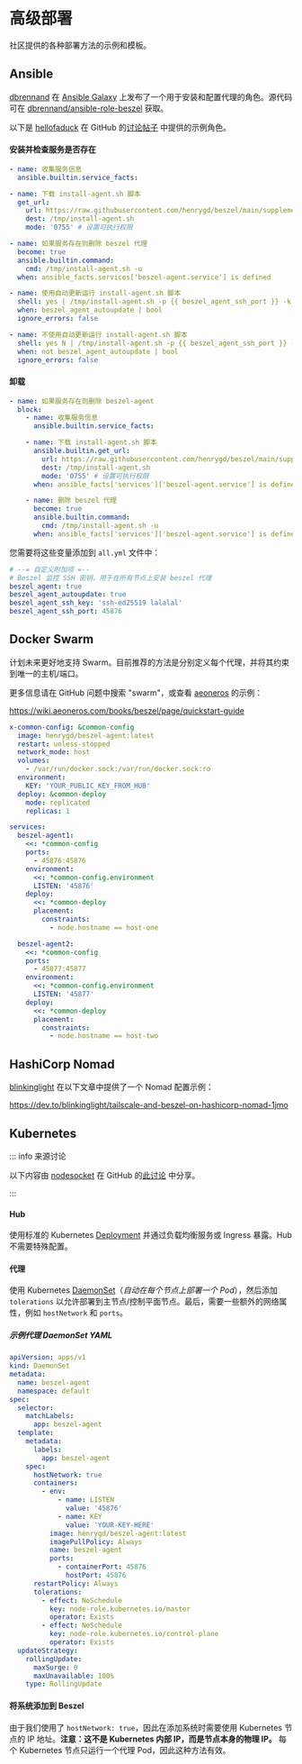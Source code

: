 # 高级部署

社区提供的各种部署方法的示例和模板。

## Ansible

[dbrennand](https://github.com/dbrennand) 在 [Ansible Galaxy](https://galaxy.ansible.com/ui/standalone/roles/dbrennand/beszel/documentation/) 上发布了一个用于安装和配置代理的角色。源代码可在 [dbrennand/ansible-role-beszel](https://github.com/dbrennand/ansible-role-beszel) 获取。

以下是 [hellofaduck](https://github.com/hellofaduck) 在 GitHub 的[讨论帖子](https://github.com/henrygd/beszel/discussions/629) 中提供的示例角色。

#### 安装并检查服务是否存在

```yaml
- name: 收集服务信息
  ansible.builtin.service_facts:

- name: 下载 install-agent.sh 脚本
  get_url:
    url: https://raw.githubusercontent.com/henrygd/beszel/main/supplemental/scripts/install-agent.sh
    dest: /tmp/install-agent.sh
    mode: '0755' # 设置可执行权限

- name: 如果服务存在则删除 beszel 代理
  become: true
  ansible.builtin.command:
    cmd: /tmp/install-agent.sh -u
  when: ansible_facts.services['beszel-agent.service'] is defined

- name: 使用自动更新运行 install-agent.sh 脚本
  shell: yes | /tmp/install-agent.sh -p {{ beszel_agent_ssh_port }} -k "{{ beszel_agent_ssh_key }}"
  when: beszel_agent_autoupdate | bool
  ignore_errors: false

- name: 不使用自动更新运行 install-agent.sh 脚本
  shell: yes N | /tmp/install-agent.sh -p {{ beszel_agent_ssh_port }} -k "{{ beszel_agent_ssh_key }}"
  when: not beszel_agent_autoupdate | bool
  ignore_errors: false
```

#### 卸载

```yaml
- name: 如果服务存在则删除 beszel-agent
  block:
    - name: 收集服务信息
      ansible.builtin.service_facts:

    - name: 下载 install-agent.sh 脚本
      ansible.builtin.get_url:
        url: https://raw.githubusercontent.com/henrygd/beszel/main/supplemental/scripts/install-agent.sh
        dest: /tmp/install-agent.sh
        mode: '0755' # 设置可执行权限
      when: ansible_facts['services']['beszel-agent.service'] is defined

    - name: 删除 beszel 代理
      become: true
      ansible.builtin.command:
        cmd: /tmp/install-agent.sh -u
      when: ansible_facts['services']['beszel-agent.service'] is defined
```

您需要将这些变量添加到 `all.yml` 文件中：

```yaml
# --= 自定义附加项 =--
# Beszel 监控 SSH 密钥，用于在所有节点上安装 beszel 代理
beszel_agent: true
beszel_agent_autoupdate: true
beszel_agent_ssh_key: 'ssh-ed25519 lalalal'
beszel_agent_ssh_port: 45876
```

## Docker Swarm

计划未来更好地支持 Swarm。目前推荐的方法是分别定义每个代理，并将其约束到唯一的主机/端口。

更多信息请在 GitHub 问题中搜索 "swarm"，或查看 [aeoneros](https://github.com/aeoneros) 的示例：

https://wiki.aeoneros.com/books/beszel/page/quickstart-guide

```yaml
x-common-config: &common-config
  image: henrygd/beszel-agent:latest
  restart: unless-stopped
  network_mode: host
  volumes:
    - /var/run/docker.sock:/var/run/docker.sock:ro
  environment:
    KEY: 'YOUR_PUBLIC_KEY_FROM_HUB'
  deploy: &common-deploy
    mode: replicated
    replicas: 1

services:
  beszel-agent1:
    <<: *common-config
    ports:
      - 45876:45876
    environment:
      <<: *common-config.environment
      LISTEN: '45876'
    deploy:
      <<: *common-deploy
      placement:
        constraints:
          - node.hostname == host-one

  beszel-agent2:
    <<: *common-config
    ports:
      - 45877:45877
    environment:
      <<: *common-config.environment
      LISTEN: '45877'
    deploy:
      <<: *common-deploy
      placement:
        constraints:
          - node.hostname == host-two
```

## HashiCorp Nomad

[blinkinglight](https://github.com/blinkinglight) 在以下文章中提供了一个 Nomad 配置示例：

https://dev.to/blinkinglight/tailscale-and-beszel-on-hashicorp-nomad-1jmo

## Kubernetes

::: info 来源讨论

以下内容由 [nodesocket](https://github.com/nodesocket) 在 GitHub 的[此讨论](https://github.com/henrygd/beszel/discussions/431) 中分享。

:::

#### Hub

使用标准的 Kubernetes [Deployment](https://kubernetes.io/docs/concepts/workloads/controllers/deployment/) 并通过负载均衡服务或 Ingress 暴露。Hub 不需要特殊配置。

#### 代理

使用 Kubernetes [DaemonSet](https://kubernetes.io/docs/concepts/workloads/controllers/daemonset/)（_自动在每个节点上部署一个 Pod_），然后添加 `tolerations` 以允许部署到主节点/控制平面节点。最后，需要一些额外的网络属性，例如 `hostNetwork` 和 `ports`。

##### 示例代理 DaemonSet YAML

```yaml
apiVersion: apps/v1
kind: DaemonSet
metadata:
  name: beszel-agent
  namespace: default
spec:
  selector:
    matchLabels:
      app: beszel-agent
  template:
    metadata:
      labels:
        app: beszel-agent
    spec:
      hostNetwork: true
      containers:
        - env:
            - name: LISTEN
              value: '45876'
            - name: KEY
              value: 'YOUR-KEY-HERE'
          image: henrygd/beszel-agent:latest
          imagePullPolicy: Always
          name: beszel-agent
          ports:
            - containerPort: 45876
              hostPort: 45876
      restartPolicy: Always
      tolerations:
        - effect: NoSchedule
          key: node-role.kubernetes.io/master
          operator: Exists
        - effect: NoSchedule
          key: node-role.kubernetes.io/control-plane
          operator: Exists
  updateStrategy:
    rollingUpdate:
      maxSurge: 0
      maxUnavailable: 100%
    type: RollingUpdate
```

#### 将系统添加到 Beszel

由于我们使用了 `hostNetwork: true`，因此在添加系统时需要使用 Kubernetes 节点的 IP 地址。**注意：这不是 Kubernetes 内部 IP，而是节点本身的物理 IP。** 每个 Kubernetes 节点只运行一个代理 Pod，因此这种方法有效。
